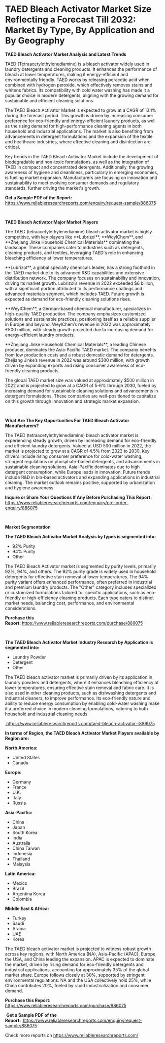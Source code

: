 <p><h1>TAED Bleach Activator Market Size Reflecting a Forecast Till 2032: Market By Type, By Application and By Geography</h1></p><p><strong>TAED Bleach Activator Market Analysis and Latest Trends</strong></p>
<p><p>TAED (Tetraacetylethylenediamine) is a bleach activator widely used in laundry detergents and cleaning products. It enhances the performance of bleach at lower temperatures, making it energy-efficient and environmentally friendly. TAED works by releasing peracetic acid when combined with hydrogen peroxide, which effectively removes stains and whitens fabrics. Its compatibility with cold water washing has made it a popular choice in modern detergents, aligning with the growing demand for sustainable and efficient cleaning solutions.</p><p>The TAED Bleach Activator Market is expected to grow at a CAGR of 13.1% during the forecast period. This growth is driven by increasing consumer preference for eco-friendly and energy-efficient laundry products, as well as the rising demand for high-performance cleaning agents in both household and industrial applications. The market is also benefiting from advancements in detergent formulations and the expansion of the textile and healthcare industries, where effective cleaning and disinfection are critical.</p><p>Key trends in the TAED Bleach Activator Market include the development of biodegradable and non-toxic formulations, as well as the integration of TAED in compact and concentrated detergents. Additionally, the growing awareness of hygiene and cleanliness, particularly in emerging economies, is fueling market expansion. Manufacturers are focusing on innovation and sustainability to meet evolving consumer demands and regulatory standards, further driving the market's growth.</p></p>
<p><strong>Get a Sample PDF of the Report:&nbsp;</strong> <a href="https://www.reliableresearchreports.com/enquiry/request-sample/886075?utm_campaign=2096&utm_medium=2&utm_source=Github&utm_content=ia&utm_term=26012025&utm_id=taed-bleach-activator">https://www.reliableresearchreports.com/enquiry/request-sample/886075</a></p>
<p>&nbsp;</p>
<p><strong>TAED Bleach Activator Major Market Players</strong></p>
<p><p>The TAED (tetraacetylethylenediamine) bleach activator market is highly competitive, with key players like **Lubrizol**, **WeylChem**, and **Zhejiang Jinke Household Chemical Materials** dominating the landscape. These companies cater to industries such as detergents, cleaning products, and textiles, leveraging TAED's role in enhancing bleaching efficiency at lower temperatures.</p><p>**Lubrizol**, a global specialty chemicals leader, has a strong foothold in the TAED market due to its advanced R&D capabilities and extensive distribution network. The company focuses on sustainability and innovation, driving its market growth. Lubrizol’s revenue in 2022 exceeded $6 billion, with a significant portion attributed to its performance coatings and advanced materials segment, which includes TAED. Future growth is expected as demand for eco-friendly cleaning solutions rises.</p><p>**WeylChem**, a German-based chemical manufacturer, specializes in high-quality TAED production. The company emphasizes customized solutions and sustainable practices, positioning itself as a reliable supplier in Europe and beyond. WeylChem’s revenue in 2022 was approximately €500 million, with steady growth projected due to increasing demand for energy-efficient laundry products.</p><p>**Zhejiang Jinke Household Chemical Materials**, a leading Chinese producer, dominates the Asia-Pacific TAED market. The company benefits from low production costs and a robust domestic demand for detergents. Zhejiang Jinke’s revenue in 2022 was around $300 million, with growth driven by expanding exports and rising consumer awareness of eco-friendly cleaning products.</p><p>The global TAED market size was valued at approximately $500 million in 2022 and is projected to grow at a CAGR of 5-6% through 2030, fueled by increasing demand for sustainable cleaning solutions and advancements in detergent formulations. These companies are well-positioned to capitalize on this growth through innovation and strategic market expansion.</p></p>
<p>&nbsp;</p>
<p><strong>What Are The Key Opportunities For TAED Bleach Activator Manufacturers?</strong></p>
<p><p>The TAED (tetraacetylethylenediamine) bleach activator market is experiencing steady growth, driven by increasing demand for eco-friendly and efficient laundry detergents. Valued at USD 500 million in 2022, the market is projected to grow at a CAGR of 4.5% from 2023 to 2030. Key drivers include rising consumer preference for cold-water washing, stringent regulations on phosphate-based detergents, and advancements in sustainable cleaning solutions. Asia-Pacific dominates due to high detergent consumption, while Europe leads in innovation. Future trends include R&D in bio-based activators and expanding applications in industrial cleaning. The market outlook remains positive, supported by urbanization and hygiene awareness.</p></p>
<p><strong>Inquire or Share Your Questions If Any Before Purchasing This Report:</strong> <a href="https://www.reliableresearchreports.com/enquiry/pre-order-enquiry/886075?utm_campaign=2096&utm_medium=2&utm_source=Github&utm_content=ia&utm_term=26012025&utm_id=taed-bleach-activator">https://www.reliableresearchreports.com/enquiry/pre-order-enquiry/886075</a></p>
<p>&nbsp;</p>
<p><strong>Market Segmentation</strong></p>
<p><strong>The TAED Bleach Activator Market Analysis by types is segmented into:</strong></p>
<p><ul><li>92% Purity</li><li>94% Purity</li><li>Other</li></ul></p>
<p><p>The TAED Bleach Activator market is segmented by purity levels, primarily 92%, 94%, and others. The 92% purity grade is widely used in household detergents for effective stain removal at lower temperatures. The 94% purity variant offers enhanced performance, often preferred in industrial and premium laundry products. The "Other" category includes specialized or customized formulations tailored for specific applications, such as eco-friendly or high-efficiency cleaning products. Each type caters to distinct market needs, balancing cost, performance, and environmental considerations.</p></p>
<p><strong>Purchase this Report:&nbsp;</strong><a href="https://www.reliableresearchreports.com/purchase/886075?utm_campaign=2096&utm_medium=2&utm_source=Github&utm_content=ia&utm_term=26012025&utm_id=taed-bleach-activator">https://www.reliableresearchreports.com/purchase/886075</a></p>
<p>&nbsp;</p>
<p><strong>The TAED Bleach Activator Market Industry Research by Application is segmented into:</strong></p>
<p><ul><li>Laundry Powder</li><li>Detergent</li><li>Other</li></ul></p>
<p><p>The TAED bleach activator market is primarily driven by its application in laundry powders and detergents, where it enhances bleaching efficiency at lower temperatures, ensuring effective stain removal and fabric care. It is also used in other cleaning products, such as dishwashing detergents and industrial cleaners, to improve performance. Its eco-friendly nature and ability to reduce energy consumption by enabling cold-water washing make it a preferred choice in modern cleaning formulations, catering to both household and industrial cleaning needs.</p></p>
<p><a href="https://www.reliableresearchreports.com/taed-bleach-activator-r886075?utm_campaign=2096&utm_medium=2&utm_source=Github&utm_content=ia&utm_term=26012025&utm_id=taed-bleach-activator">&nbsp;https://www.reliableresearchreports.com/taed-bleach-activator-r886075</a></p>
<p><strong>In terms of Region, the TAED Bleach Activator Market Players available by Region are:</strong></p>
<p>
    <p> <strong> North America: </strong>
        <ul>
            <li>United States</li>
            <li>Canada</li>
        </ul>
        </p> 
    <p> <strong> Europe: </strong>
        <ul>
            <li>Germany</li>
            <li>France</li>
            <li>U.K.</li>
            <li>Italy</li>
            <li>Russia</li>
        </ul>
        </p> 
    <p> <strong> Asia-Pacific: </strong>
        <ul>
            <li>China</li>
            <li>Japan</li>
            <li>South Korea</li>
            <li>India</li>
            <li>Australia</li>
            <li>China Taiwan</li>
            <li>Indonesia</li>
            <li>Thailand</li>
            <li>Malaysia</li>
        </ul>
        </p> 
    <p> <strong> Latin America: </strong>
        <ul>
            <li>Mexico</li>
            <li>Brazil</li>
            <li>Argentina Korea</li>
            <li>Colombia</li>
        </ul>
        </p> 
    <p> <strong> Middle East & Africa: </strong>
        <ul>
            <li>Turkey</li>
            <li>Saudi</li>
            <li>Arabia</li>
            <li>UAE</li>
            <li>Korea</li>
        </ul>
    </p>
    </p>
<p><p>The TAED bleach activator market is projected to witness robust growth across key regions, with North America (NA), Asia-Pacific (APAC), Europe, the USA, and China leading the expansion. APAC is expected to dominate the market, driven by rising demand for eco-friendly detergents and industrial applications, accounting for approximately 35% of the global market share. Europe follows closely at 30%, supported by stringent environmental regulations. NA and the USA collectively hold 25%, while China contributes 20%, fueled by rapid industrialization and consumer demand.</p></p>
<p><strong>Purchase this Report: </strong><a href="https://www.reliableresearchreports.com/purchase/886075?utm_campaign=2096&utm_medium=2&utm_source=Github&utm_content=ia&utm_term=26012025&utm_id=taed-bleach-activator">https://www.reliableresearchreports.com/purchase/886075</a></p>
<p>&nbsp;<strong>Get a Sample PDF of the Report:&nbsp;&nbsp;</strong><a href="https://www.reliableresearchreports.com/enquiry/request-sample/886075?utm_campaign=2096&utm_medium=2&utm_source=Github&utm_content=ia&utm_term=26012025&utm_id=taed-bleach-activator">https://www.reliableresearchreports.com/enquiry/request-sample/886075</a></p>
<p><strong></strong></p>
<p>Check more reports on <a href="https://www.reliableresearchreports.com/?utm_campaign=2096&utm_medium=2&utm_source=Github&utm_content=ia&utm_term=26012025&utm_id=taed-bleach-activator">https://www.reliableresearchreports.com/</a></p>